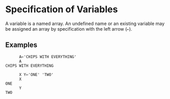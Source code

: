 # Specification of Variables

A variable is a named array.  An undefined name or an existing variable may be assigned an array by specification with the left arrow (`←`).

## Examples
```apl
      A←'CHIPS WITH EVERYTHING'
      A
CHIPS WITH EVERYTHING

      X Y←'ONE' 'TWO'
      X
ONE
      Y
TWO
```
